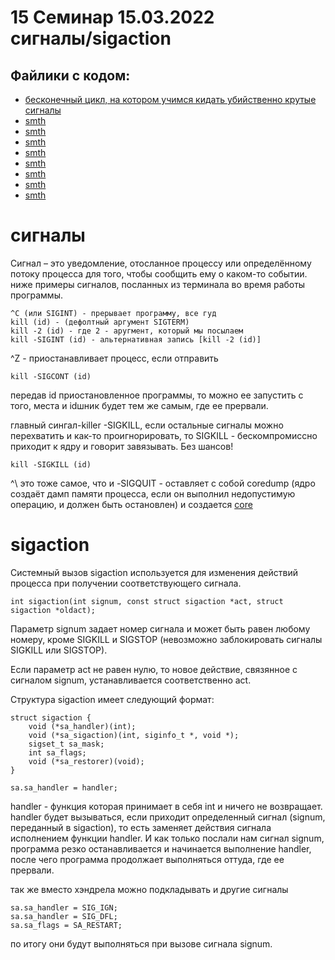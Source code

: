 # 15 Семинар 15.03.2022 сигналы/sigaction

## Файлики с кодом:

* [бесконечный цикл, на котором учимся кидать убийственно крутые сигналы](yess.c)
* [smth](alarm.c)
* [smth](atomic.c)
* [smth](block_sigint.c)
* [smth](sigaction.c)
* [smth](sigalarm_full.c)
* [smth](sigaralm_full_2.c)
* [smth](dsignal_child.c)
* [smth](signal_race.c)


#  сигналы

Сигнал – это уведомление, отосланное процессу или определённому потоку процесса для того, чтобы сообщить ему о каком-то событии.
ниже примеры сигналов, посланных из терминала во время работы программы. 

```
^C (или SIGINT) - прерывает программу, все гуд
kill (id) - (дефолтный аргумент SIGTERM)
kill -2 (id) - где 2 - аругмент, который мы посылаем
kill -SIGINT (id) - альтернативная запись [kill -2 (id)]
```


^Z  -  приостанавливает процесс, если отправить 
```
kill -SIGCONT (id) 
```
передав id приостановленное программы, то можно ее запустить с того, места и idшник будет тем же самым, где ее прервали.

главный сингал-killer -SIGKILL, если остальные сигналы можно перехватить и как-то проигнорировать, то SIGKILL - бескомпромиссно приходит к ядру и говорит завязывать. Без шансов!
```
kill -SIGKILL (id) 
```

^\ это тоже самое, что и -SIGQUIT - оставляет с собой coredump (ядро создаёт дамп памяти процесса, если он выполнил недопустимую операцию, и должен быть остановлен) и создается [core](core)


#  sigaction

Системный вызов sigaction используется для изменения действий процесса при получении соответствующего сигнала.

```
int sigaction(int signum, const struct sigaction *act, struct sigaction *oldact);

```
Параметр signum задает номер сигнала и может быть равен любому номеру, кроме SIGKILL и SIGSTOP (невозможно заблокировать сигналы SIGKILL или SIGSTOP).

Если параметр act не равен нулю, то новое действие, связянное с сигналом signum, устанавливается соответственно act.

Структура sigaction имеет следующий формат:
```
struct sigaction {
    void (*sa_handler)(int);
    void (*sa_sigaction)(int, siginfo_t *, void *);
    sigset_t sa_mask;
    int sa_flags;
    void (*sa_restorer)(void);
}
```

```
sa.sa_handler = handler;
```
handler - функция которая принимает в себя int и ничего не возвращает. handler будет вызываться, если приходит определенный сигнал (signum, переданный в sigaction), то есть заменяет действия сигнала исполнением функции handler. И как только послали нам сигнал signum, программа резко останавливается и начинается выполнение handler, после чего программа продолжает выполняться оттуда, где ее прервали.

так же вместо хэндрела можно подкладывать и другие сигналы
```
sa.sa_handler = SIG_IGN;
sa.sa_handler = SIG_DFL;
sa.sa_flags = SA_RESTART;
```
по итогу они будут выполняться при вызове сигнала signum.









